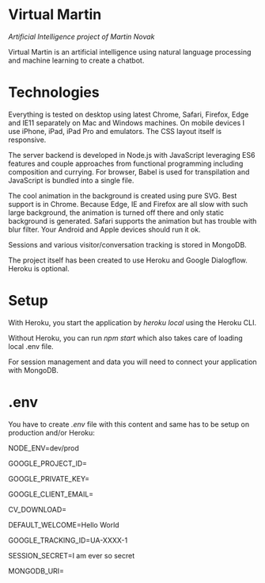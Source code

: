 # Virtual Martin
*Artificial Intelligence project of Martin Novak*

Virtual Martin is an artificial intelligence using natural language processing and machine learning
to create a chatbot.

# Technologies

Everything is tested on desktop using latest Chrome, Safari, Firefox, Edge and IE11 separately on Mac and Windows
machines. On mobile devices I use iPhone, iPad, iPad Pro and emulators. The CSS layout itself is responsive.

The server backend is developed in Node.js with JavaScript leveraging ES6 features and couple approaches from functional
programming including composition and currying. For browser, Babel is used for transpilation and JavaScript is bundled
into a single file.

The cool animation in the background is created using pure SVG. Best support is in Chrome. Because Edge, IE and Firefox
are all slow with such large background, the animation is turned off there and only static background is generated.
Safari supports the animation but has trouble with blur filter. Your Android and Apple devices should run it ok.

Sessions and various visitor/conversation tracking is stored in MongoDB.

The project itself has been created to use Heroku and Google Dialogflow. Heroku is optional.

# Setup

With Heroku, you start the application by *heroku local* using the Heroku CLI.

Without Heroku, you can run *npm start* which also takes care of loading local .env file.

For session management and data you will need to connect your application with MongoDB.

# .env

You have to create *.env* file with this content and same has to be setup on production and/or Heroku:

NODE_ENV=dev/prod

GOOGLE_PROJECT_ID=

GOOGLE_PRIVATE_KEY=

GOOGLE_CLIENT_EMAIL=

CV_DOWNLOAD=

DEFAULT_WELCOME=Hello World

GOOGLE_TRACKING_ID=UA-XXXX-1

SESSION_SECRET=I am ever so secret

MONGODB_URI=